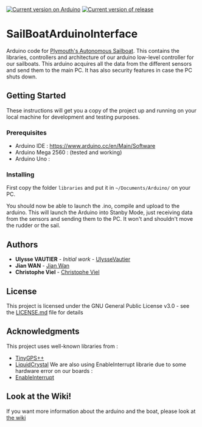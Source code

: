 [![Current version on Arduino](https://img.shields.io/badge/Arduino-v1.8.5-blue.svg)](https://www.arduino.cc/en/Main/Software)
[![Current version of release](https://img.shields.io/badge/Release-v1.01-green.svg)](https://github.com/Plymouth-Sailboat/SailBoatArduinoInterface/releases/tag/v1.01)

# SailBoatArduinoInterface
Arduino code for [Plymouth's Autonomous Sailboat](http://165.227.238.42/). This contains the libraries, controllers and architecture of our arduino low-level controller for our sailboats. This arduino acquires all the data from the different sensors and send them to the main PC. It has also security features in case the PC shuts down.

## Getting Started

These instructions will get you a copy of the project up and running on your local machine for development and testing purposes.

### Prerequisites

- Arduino IDE : https://www.arduino.cc/en/Main/Software
- Arduino Mega 2560 : (tested and working)
- Arduino Uno : 

### Installing

First copy the folder `libraries` and put it in `~/Documents/Arduino/` on your PC.

You should now be able to launch the .ino, compile and upload to the arduino.
This will launch the Arduino into Stanby Mode, just receiving data from the sensors and sending them to the PC. It won't and shouldn't move the rudder or the sail.

## Authors

* **Ulysse VAUTIER** - *Initial work* - [UlysseVautier](https://github.com/UlysseVautier)
* **Jian WAN** - [Jian Wan](https://www.plymouth.ac.uk/staff/jian-wan)
* **Christophe Viel** - [Christophe Viel](https://www.researchgate.net/profile/Christophe_Viel)

## License

This project is licensed under the GNU General Public License v3.0 - see the [LICENSE.md](LICENSE.md) file for details

## Acknowledgments
This project uses well-known libraries from :
* [TinyGPS++](http://arduiniana.org/libraries/tinygpsplus/)
* [LiquidCrystal](https://bitbucket.org/fmalpartida/new-liquidcrystal/wiki/Home)
We are also using EnableInterrupt librarie due to some hardware error on our boards :
* [EnableInterrupt](https://github.com/GreyGnome/EnableInterrupt)

## Look at the Wiki!
If you want more information about the arduino and the boat, please look at [the wiki](https://github.com/Plymouth-Sailboat/SailBoatArduinoInterface/wiki)
